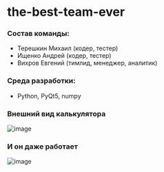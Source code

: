 # the-best-team-ever

### Состав команды:
- Терешкин Михаил (кодер, тестер)
- Ищенко Андрей (кодер, тестер)
- Вихров Евгений (тимлид, менеджер, аналитик)

### Среда разработки:
- Python, PyQt5, numpy

### Внешний вид калькулятора
  ![image](https://github.com/EternalTilted/the-best-team-ever/assets/94389581/cadbad80-ad4f-4c5e-96b4-53f07e5f9466)

### И он даже работает
![image](https://github.com/EternalTilted/the-best-team-ever/assets/94389581/8142afc9-65b6-4776-bc10-dd31b0a7016e)

